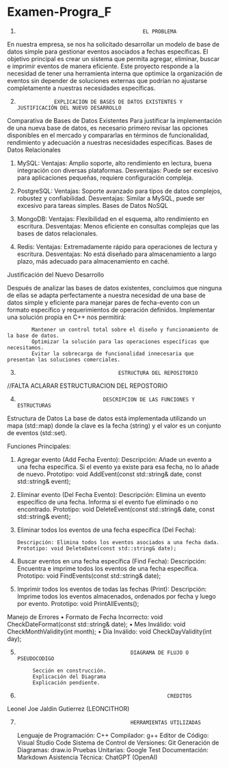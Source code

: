 # Examen-Progra_F
1.                                              EL PROBLEMA

En nuestra empresa, se nos ha solicitado desarrollar un modelo de base de datos simple para gestionar eventos asociados a fechas específicas. El objetivo principal es crear un sistema que permita agregar, eliminar, buscar e imprimir eventos de manera eficiente. Este proyecto responde a la necesidad de tener una herramienta interna que optimice la organización de eventos sin depender de soluciones externas que podrían no ajustarse completamente a nuestras necesidades específicas.


2.                 EXPLICACIÓN DE BASES DE DATOS EXISTENTES Y JUSTIFICACIÓN DEL NUEVO DESARROLLO

Comparativa de Bases de Datos Existentes
Para justificar la implementación de una nueva base de datos, es necesario primero revisar las opciones disponibles en el mercado y compararlas en términos de funcionalidad, rendimiento y adecuación a nuestras necesidades específicas.
Bases de Datos Relacionales

1.	MySQL:
        Ventajas: Amplio soporte, alto rendimiento en lectura, buena integración con diversas plataformas.
        Desventajas: Puede ser excesivo para aplicaciones pequeñas, requiere configuración compleja.

2.	PostgreSQL:
        Ventajas: Soporte avanzado para tipos de datos complejos, robustez y confiabilidad.
        Desventajas: Similar a MySQL, puede ser excesivo para tareas simples.
        Bases de Datos NoSQL

1.	MongoDB:
        Ventajas: Flexibilidad en el esquema, alto rendimiento en escritura.
        Desventajas: Menos eficiente en consultas complejas que las bases de datos relacionales.

2.	Redis:
        Ventajas: Extremadamente rápido para operaciones de lectura y escritura.
        Desventajas: No está diseñado para almacenamiento a largo plazo, más adecuado para almacenamiento en caché.

Justificación del Nuevo Desarrollo

Después de analizar las bases de datos existentes, concluimos que ninguna de ellas se adapta perfectamente a nuestra necesidad de una base de datos simple y eficiente para manejar pares de fecha-evento con un formato específico y requerimientos de operación definidos. Implementar una solución propia en C++ nos permitirá:

            Mantener un control total sobre el diseño y funcionamiento de la base de datos.
            Optimizar la solución para las operaciones específicas que necesitamos.
            Evitar la sobrecarga de funcionalidad innecesaria que presentan las soluciones comerciales.


3.                                      ESTRUCTURA DEL REPOSITORIO

//FALTA ACLARAR ESTRUCTURACION DEL REPOSTORIO 


4.                                 DESCRIPCION DE LAS FUNCIONES Y ESTRUCTURAS

Estructura de Datos
La base de datos está implementada utilizando un mapa (std::map) donde la clave es la fecha (string) y el valor es un conjunto de eventos (std::set).

Funciones Principales:

1.	Agregar evento (Add Fecha Evento):
        Descripción: Añade un evento a una fecha específica. Si el evento ya existe para esa fecha, no lo añade de nuevo.
        Prototipo: void AddEvent(const std::string& date, const std::string& event);

2.	Eliminar evento (Del Fecha Evento):
        Descripción: Elimina un evento específico de una fecha. Informa si el evento fue eliminado o no encontrado.
        Prototipo: void DeleteEvent(const std::string& date, const std::string& event);
3.	Eliminar todos los eventos de una fecha específica (Del Fecha):

        Descripción: Elimina todos los eventos asociados a una fecha dada.
        Prototipo: void DeleteDate(const std::string& date);

4.	Buscar eventos en una fecha específica (Find Fecha):
        Descripción: Encuentra e imprime todos los eventos de una fecha específica.
        Prototipo: void FindEvents(const std::string& date);

5.	Imprimir todos los eventos de todas las fechas (Print):
        Descripción: Imprime todos los eventos almacenados, ordenados por fecha y luego por evento.
        Prototipo: void PrintAllEvents();

Manejo de Errores
•	Formato de Fecha Incorrecto: void CheckDateFormat(const std::string& date);
•	Mes Inválido: void CheckMonthValidity(int month);
•	Día Inválido: void CheckDayValidity(int day);


5.                                          DIAGRAMA DE FLUJO O PSEUDOCODIGO 

            Sección en construcción.
            Explicación del Diagrama
            Explicación pendiente.
6.                                                      CREDITOS

Leonel Joe Jaldin Gutierrez (LEONCITHOR)


7.                                          HERRAMIENTAS UTILIZADAS

    Lenguaje de Programación: C++
    Compilador: g++
    Editor de Código: Visual Studio Code
    Sistema de Control de Versiones: Git
    Generación de Diagramas: draw.io
    Pruebas Unitarias: Google Test
    Documentación: Markdown
    Asistencia Técnica: ChatGPT (OpenAI)
